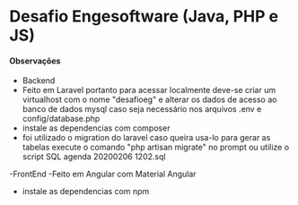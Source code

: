# Desafio Engesoftware (Java, PHP e JS)



#### Observações

- Backend
- Feito em Laravel portanto para acessar localmente deve-se criar um virtualhost com o nome "desafioeg" e alterar os dados de acesso ao banco de dados mysql caso seja necessário nos arquivos .env e config/database.php
- instale as dependencias com composer
- foi utilizado o migration do laravel caso queira usa-lo para gerar as tabelas execute o comando "php artisan migrate" no prompt ou utilize o script SQL agenda 20200206 1202.sql

-FrontEnd
-Feito em Angular com Material Angular
- instale as dependencias com npm

